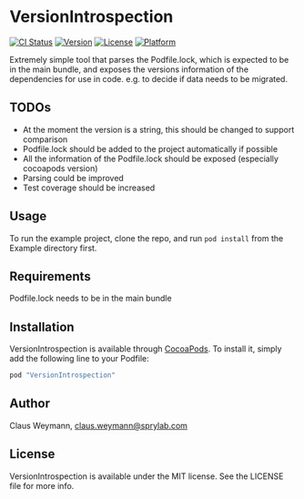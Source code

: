 # VersionIntrospection

[![CI Status](http://img.shields.io/travis/clausweymann/VersionIntrospection.svg?style=flat)](https://travis-ci.org/clausweymann/VersionIntrospection)
[![Version](https://img.shields.io/cocoapods/v/VersionIntrospection.svg?style=flat)](http://cocoapods.org/pods/VersionIntrospection)
[![License](https://img.shields.io/cocoapods/l/VersionIntrospection.svg?style=flat)](http://cocoapods.org/pods/VersionIntrospection)
[![Platform](https://img.shields.io/cocoapods/p/VersionIntrospection.svg?style=flat)](http://cocoapods.org/pods/VersionIntrospection)

Extremely simple tool that parses the Podfile.lock, which is expected to be in the main bundle, and exposes the versions information of the dependencies for use in code. e.g. to decide if data needs to be migrated.
## TODOs

* At the moment the version is a string, this should be changed to support comparison
* Podfile.lock should be added to the project automatically if possible
* All the information of the Podfile.lock should be exposed (especially cocoapods version)
* Parsing could be improved
* Test coverage should be increased

## Usage

To run the example project, clone the repo, and run `pod install` from the Example directory first.

## Requirements

Podfile.lock needs to be in the main bundle

## Installation

VersionIntrospection is available through [CocoaPods](http://cocoapods.org). To install
it, simply add the following line to your Podfile:

```ruby
pod "VersionIntrospection"
```

## Author

Claus Weymann, claus.weymann@sprylab.com

## License

VersionIntrospection is available under the MIT license. See the LICENSE file for more info.
